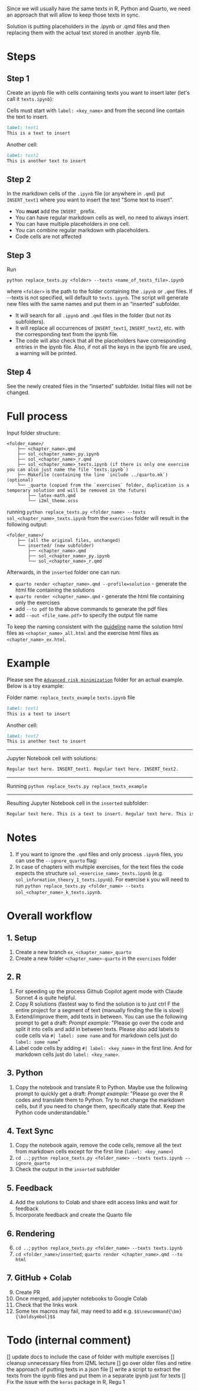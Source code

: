 Since we will usually have the same texts in R, Python and Quarto, we need an approach that will allow to keep those texts in sync.

Solution is putting placeholders in the .ipynb or .qmd files and then replacing them with the actual text stored in another .ipynb file.

# Steps
## Step 1
Create an ipynb file with cells containing texts you want to insert later (let's call it `texts.ipynb`):

Cells must start with `label: <key_name>` and from the second line contain the text to insert.

```markdown
label: text1
This is a text to insert
```
Another cell:
```markdown
label: text2
This is another text to insert
```
## Step 2
In the markdown cells of the `.ipynb` file (or anywhere in `.qmd`) put  `INSERT_text1` where you want to insert the text "Some text to insert". 
- You **must** add the `INSERT_` prefix.
- You can have regular markdown cells as well, no need to always insert.
- You can have multiple placeholders in one cell.
- You can combine regular markdown with placeholders.
- Code cells are not affected

## Step 3
Run
   ```
   python replace_texts.py <folder> --texts <name_of_texts_file>.ipynb
   ```
where `<folder>` is the path to the folder containing the `.ipynb` or `.qmd` files. If --texts is not specified, will default to `texts.ipynb`. The script will generate new files with the same names and put them in an “inserted” subfolder. 
- It will search for all `.ipynb` and `.qmd` files in the folder (but not its subfolders).
- It will replace all occurrences of `INSERT_text1`, `INSERT_text2`, etc. with the corresponding text from the ipynb file.
- The code will also check that all the placeholders have corresponding entries in the ipynb file. Also, if not all the keys in the ipynb file are used, a warning will be printed.
## Step 4
See the newly created files in the “inserted” subfolder. Initial files will not be changed.

# Full process
Input folder structure:
```
<folder_name>/
    ├── <chapter_name>.qmd
    ├── sol_<chapter_name>_py.ipynb
    ├── sol_<chapter_name>_r.qmd
    ├── sol_<chapter_name>_texts.ipynb (if there is only one exercise you can also just name the file `texts.ipynb`)
    ├── Makefile (containing the line `include ../quarto.mk`) (optional)
    └── _quarto (copied from the `exercises` folder, duplication is a temporary solution and will be removed in the future)
        ├── latex-math.qmd
        └── i2ml_theme.scss
```
running `python replace_texts.py <folder_name> --texts sol_<chapter_name>_texts.ipynb` from the `exercises` folder will result in the following output:
```
<folder_name>/
    ├── (all the original files, unchanged)
    └── inserted/ (new subfolder)
        ├── <chapter_name>.qmd
        ├── sol_<chapter_name>_py.ipynb
        └── sol_<chapter_name>_r.qmd
```
Afterwards, in the `inserted` folder one can run:
- `quarto render <chapter_name>.qmd --profile=solution` - generate the html file containing the solutions
- `quarto render <chapter_name>.qmd` - generate the html file containing only the exercises
- add `--to pdf` to the above commands to generate the pdf files
- add `--out <file_name.pdf>` to specify the output file name

To keep the naming consistent with the [guideline](https://github.com/slds-lmu/lecture_service/wiki/Exercises#structure-1) name the solution html files as `<chapter_name>_all.html` and the exercise html files as `<chapter_name>_ex.html`.


# Example
Please see the [`Advanced risk minimization`](https://github.com/slds-lmu/lecture_sl/tree/main/exercises/advriskmin-quarto)  folder for an actual example. Below is a toy example: 

Folder name: `replace_texts_example`
`texts.ipynb` file
```markdown
label: text1
This is a text to insert
```
Another cell:
```markdown
label: text2
This is another text to insert
```
---

Jupyter Notebook cell with solutions:
```markdown
Regular text here. INSERT_text1. Regular text here. INSERT_text2.
```
---
Running 
`python replace_texts.py replace_texts_example`

---
Resulting Jupyter Notebook cell in the `inserted` subfolder:
```markdown
Regular text here. This is a text to insert. Regular text here. This is another text to insert.
```

# Notes
1. If you want to ignore the `.qmd` files and only process `.ipynb` files, you can use the `--ignore_quarto` flag:
2. In case of chapters with multiple exercises, for the text files the code expects the structure `sol_<exercise_name>_texts.ipynb` (e.g. `sol_information_theory_1_texts.ipynb`). For exercise `k` you will need to run `python replace_texts.py <folder_name> --texts sol_<chapter_name>_k_texts.ipynb`.

# Overall workflow
## 1. Setup
1. Create a new branch `ex_<chapter_name>_quarto`
2. Create a new folder `<chapter_name>-quarto` in the `exercises` folder

## 2. R
1. For speeding up the process Github Copilot agent mode with Claude Sonnet 4 is quite helpful.
2. Copy R solutions (fastest way to find the solution is to just ctrl F the entire project for a segment of text (manually finding the file is slow))
3. Extend/improve them, add texts in between.
You can use the following prompt to get a draft:
*Prompt example:* "Please go over the code and split it into cells and add in between texts. Please also add labels to code cells via `#| label: some name` and for markdown cells just do `label: some name`"
4. Label code cells by adding `#| label: <key_name>` in the first line. And for markdown cells just do `label: <key_name>`.

## 3. Python
1. Copy the notebook and translate R to Python. Maybe use the following prompt to quickly get a draft:
*Prompt example:* "Please go over the R codes and translate them to Python. Try to not change the markdown cells, but if you need to change them, specifically state that. Keep the Python code understandable."

## 4. Text Sync
1.  Copy the notebook again, remove the code cells, remove all the text from markdown cells except for the first line (`label: <key_name>`)
2. `cd ..`; `python replace_texts.py <folder_name> --texts texts.ipynb --ignore_quarto`
3. Check the output in the `inserted` subfolder

## 5. Feedback
4. Add the solutions to Colab and share edit access links and wait for feedback
5. Incorporate feedback and create the Quarto file

## 6. Rendering
6.  `cd ..`; `python replace_texts.py <folder_name> --texts texts.ipynb`
8.  `cd <folder_name>/inserted`; `quarto render <chapter_name>.qmd --to html`

## 7. GitHub + Colab
9.  Create PR
10. Once merged, add jupyter notebooks to Google Colab
11. Check that the links work
12. Some tex macros may fail, may need to add e.g. `$$\newcommand{\bm}{\boldsymbol}$$`


# Todo (internal comment)
[] update docs to include the case of folder with multiple exercises
[] cleanup unnecessary files from I2ML lecture
[] go over older files and retire the approach of putting texts in a json file
[] write a script to extract the texts from the ipynb files and put them in a separate ipynb just for texts
[] Fix the issue with the `keras` package in R, Regu 1